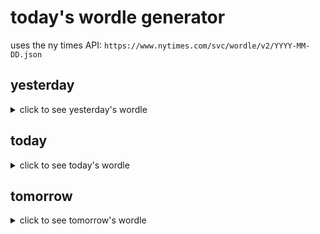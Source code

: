 # today's wordle generator

uses the ny times API: `https://www.nytimes.com/svc/wordle/v2/YYYY-MM-DD.json`

## yesterday

<details>
    <summary>click to see yesterday's wordle</summary>

    laser

</details>

## today

<details>
    <summary>click to see today's wordle</summary>

    rover

</details>

## tomorrow

<details>
    <summary>click to see tomorrow's wordle</summary>

    overt

</details>
